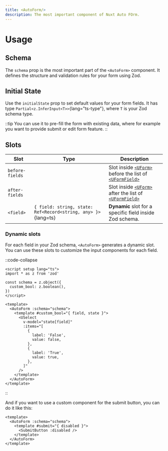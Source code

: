 ```yaml
---
title: <AutoForm/>
description: The most important component of Nuxt Auto FOrm.
---
```


# Usage

## Schema

The `schema` prop is the most important part of the `<AutoForm>` component.
It defines the structure and validation rules for your form using Zod.

## Initial State

Use the `initialState` prop to set default values for your form fields.
It has type `Partial<z.InferInput<T>>`{lang="ts-type"}, where `T` is your Zod schema type.

::tip
You can use it to pre-fill the form with existing data, where for example
you want to provide submit or edit form feature.
::

## Slots

| Slot            | Type                                                          | Description                                                                                                                                 |
|-----------------|---------------------------------------------------------------|---------------------------------------------------------------------------------------------------------------------------------------------|
| `before-fields` |                                                               | Slot inside [`<UForm>`](https://ui.nuxt.com/components/form) before the list of [`<UFormField>`](https://ui.nuxt.com/components/form-field) |
| `after-fields`  |                                                               | Slot inside [`<UForm>`](https://ui.nuxt.com/components/form) after the list of [`<UFormField>`](https://ui.nuxt.com/components/form-field)  |
| `<field>`       | `{ field: string, state: Ref<Record<string, any> }>`{lang=ts} | **Dynamic** slot for a specific field inside Zod schema.                                                                                    |

### Dynamic slots

For each field in your Zod schema, `<AutoForm>` generates a dynamic slot.
You can use these slots to customize the input components for each field.

::code-collapse
```vue [MyForm.vue]{11-25}
<script setup lang="ts">
import * as z from 'zod'

const schema = z.object({
  custom_bool: z.boolean(),
})
</script>

<template>
  <AutoForm :schema="schema">
    <template #custom_bool="{ field, state }">
      <USelect
        v-model="state[field]"
        :items="[
          {
            label: 'False',
            value: false,
          },
          {
            label: 'True',
            value: true,
          },
        ]"
      />
    </template>
  </AutoForm>
</template>
```
::

And if you want to use a custom component for the submit button, you can do it like this:

```vue [MyForm.vue]{3-5}
<template>
  <AutoForm :schema="schema">
    <template #submit="{ disabled }">
      <SubmitButton :disabled />
    </template>
  </AutoForm>
</template>
```

